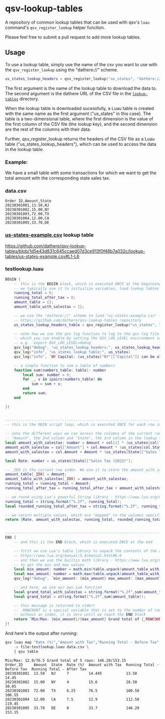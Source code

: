# qsv-lookup-tables
A repository of common lookup tables that can be used with qsv's `luau` command's `qsv_register_lookup` helper function.

Please feel free to submit a pull request to add more lookup tables.

## Usage
To use a lookup table, simply use the name of the csv you want to use with the `qsv_register_lookup` using the "dathere://" scheme.

```lua
us_states_lookup_headers = qsv_register_lookup("us_states", "dathere://us-states-example.csv")
```

The first argument is the name of the lookup table to download the data to. The second argument is the dathere URL of the CSV file in the [`lookup-tables`](..\lookup-tables) directory.

When the lookup table is downloaded sucessfully, a Luau table is created with the same name as the first argument ("us_states" in this case). The table is a two-dimensional table, where the first dimension is the value of the first column of the CSV file (the lookup key), and the second dimension are the rest of the columns with their data.

Further, qsv_register_lookup returns the headers of the CSV file as a Luau table ("us_states_lookup_headers"), which can be used to access the data in the lookup table.

### Example:

We have a small table with some transactions for which we want to get the total amount with the corresponding state sales tax.

### data.csv

```csv
Order ID,Amount,State
20230301001,13.50,NJ
20230301002,15.00,NY
20230301003,72.00,TX
20230301004,12.00,CA
20230301005,33.70,DE
```

### [us-states-example.csv](https://github.com/dathere/qsv-lookup-tables/blob/main/lookup-tables/us-states-example.csv) lookup table

https://github.com/dathere/qsv-lookup-tables/blob/1d5e43d831c645ccaed07d3ce913f0f48b7a032c/lookup-tables/us-states-example.csv#L1-L6

### testlookup.luau

```lua
BEGIN {
    -- this is the BEGIN block, which is executed ONCE at the beginning
    -- we typically use it to initialize variables, load lookup tables and setup functions
    running_total = 0;
    running_total_after_tax = 0;
    amount_table = {};
    amount_table_with_salestax = {};

    -- we use the "dathere://" scheme to load "us-states-example.csv" from the
    -- https://github.com/dathere/qsv-lookup-tables repository
    us_states_lookup_headers_table = qsv_register_lookup("us_states", "dathere://us-states-example.csv")

    -- note how we use the qsv_log function to log to the qsv log file
    -- which you can enable by setting the QSV_LOG_LEVEL environment variable to "debug"
    -- e.g. `export QSV_LOG_LEVEL=debug`
    qsv_log("debug", "us_states_lookup_headers:", us_states_lookup_headers_table)
    qsv_log("info", "us_states lookup table:", us_states)
    qsv_log("info", `NY Capital: {us_states["NY"]["Capital"]} can be also {us_states.NY.Capital} or {us_states["NY"].Capital}`)

    -- a simple function to sum a table of numbers
    function sum(numbers_table: table): number
        local sum: number = 0;
        for _, v in ipairs(numbers_table) do
            sum = sum + v;
        end
        return sum;
    end
    
}!


----------------------------------------------------------------------------
-- this is the MAIN script loop, which is executed ONCE for each row in order

-- note the different ways we can access the columns of the current row
-- "Amount", the 2nd column and "State", the 3rd column in the lookup table
local amount_with_salestax: number = Amount + col[2] * (us_states[col["State"]]["Sales Tax (2023)"] / 100);
amount_with_salestax = col["Amount"] + col.Amount * (us_states[col.State]["Sales Tax (2023)"] / 100);
amount_with_salestax = col.Amount + Amount * (us_states[State]["Sales Tax (2023)"] / 100);

local Rate: number = us_states[State]["Sales Tax (2023)"];

-- _IDX is the current row index. We use it to store the amount_with_salestax in the amount_array
amount_table[_IDX] = Amount;
amount_table_with_salestax[_IDX] = amount_with_salestax;
running_total = running_total + Amount;
running_total_after_tax = running_total_after_tax + amount_with_salestax;

-- we round using Lua's powerful String library - https://www.lua.org/manual/5.4/manual.html#6.4
running_total = string.format("%.2f", running_total);
local rounded_running_total_after_tax = string.format("%.2f", running_total_after_tax);

-- we return multiple values, which are "mapped" to the columns specified in the qsv command
return {Rate, amount_with_salestax, running_total, rounded_running_total_after_tax};


----------------------------------------------------------------------------
END {
    -- and this is the END block, which is executed ONCE at the end

    -- first we use Lua's table library to unpack the contents of the amount_table into a list
    -- https://www.lua.org/manual/5.4/manual.html#6.6
    -- and then we use the builtin math library - https://www.lua.org/manual/5.4/manual.html#6.7
    -- to get the min and max values
    local min_amount: number = math.min(table.unpack(amount_table_with_salestax));
    local max_amount: number = math.max(table.unpack(amount_table_with_salestax));
    qsv_log("debug", `min_amount: {min_amount} max_amount: {max_amount}`)

    -- and here, we use our own sum function
    local grand_total_with_salestax = string.format("%.2f",sum(amount_table_with_salestax));
    local grand_total = string.format("%.2f",sum(amount_table));

    -- this message is returned to stderr
    -- _ROWCOUNT is a special variable that is set to the number of rows processed
    -- without an index, it is zero until we reach the END block
    return `Min/Max: {min_amount}/{max_amount} Grand total of {_ROWCOUNT} rows: {grand_total}/{grand_total_with_salestax}`;
}!
```

And here's the output after running:

```bash
qsv luau map "Rate (%)","Amount with Tax","Running Total - Before Tax","Running Total - After Tax" \
    -x file:testlookup.luau data.csv \
    | qsv table
```

```csv
Min/Max: 12.9/76.5 Grand total of 5 rows: 146.20/153.15
Order_ID     Amount  State  Rate (%)  Amount with Tax  Running Total - Before Tax  Running Total - After Tax
20230301001  13.50   NJ     7         14.445           13.50                       14.45
20230301002  15.00   NY     4         15.6             28.50                       30.05
20230301003  72.00   TX     6.25      76.5             100.50                      106.55
20230301004  12.00   CA     7.5       12.9             112.50                      119.45
20230301005  33.70   DE     0         33.7             146.20                      153.15
```
